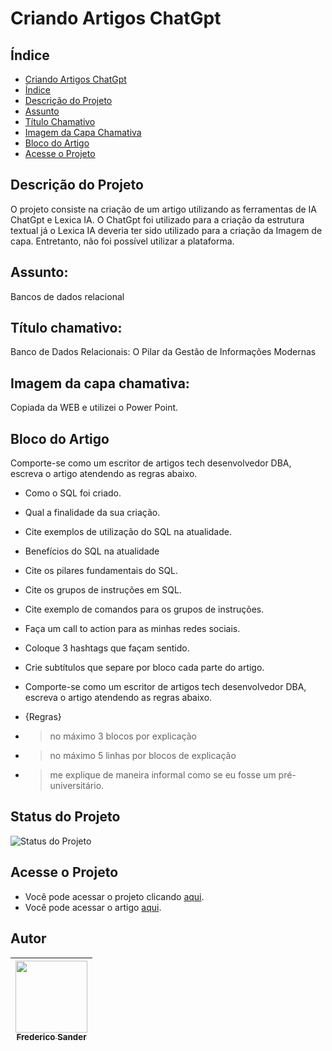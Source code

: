 # Criando Artigos ChatGpt

## Índice 

* [Criando Artigos ChatGpt](#criando-artigos-chatgpt)
* [Índice](#índice)
* [Descrição do Projeto](#descrição-do-projeto)
* [Assunto](#assunto)
* [Título Chamativo](#título-chamativo)
* [Imagem da Capa Chamativa](#imagem-da-capa-chamativa)
* [Bloco do Artigo](#bloco-do-artigo)
* [Acesse o Projeto](#acesse-o-projeto)

## Descrição do Projeto
O projeto consiste na criação de um artigo utilizando as ferramentas de IA ChatGpt e Lexica IA. O ChatGpt foi utilizado para a criação da estrutura textual já o Lexica IA deveria ter sido utilizado para a criação da Imagem de capa. Entretanto, não foi possível utilizar a plataforma.

## Assunto: 
Bancos de dados relacional
## Título chamativo:
Banco de Dados Relacionais: O Pilar da Gestão de Informações Modernas
## Imagem da capa chamativa:
Copiada da WEB e utilizei o Power Point.
## Bloco do Artigo
Comporte-se como um escritor de artigos tech desenvolvedor DBA, escreva o artigo atendendo as regras abaixo.
- Como o SQL foi criado.
- Qual a finalidade da sua criação.
- Cite exemplos de utilização do SQL na atualidade.
- Benefícios do SQL na atualidade
- Cite os pilares fundamentais do SQL.
- Cite os grupos de instruções em SQL.
- Cite exemplo de comandos para os grupos de instruções.
-  Faça um call to action para as minhas redes sociais.
- Coloque 3 hashtags que façam sentido.
- Crie subtítulos que separe por bloco cada parte do artigo.

- Comporte-se como um escritor de artigos tech desenvolvedor DBA, escreva o artigo atendendo as regras abaixo.

- {Regras}
- > no máximo 3 blocos por explicação
- > no máximo 5 linhas por blocos de explicação
- > me explique de maneira informal como se eu fosse um pré-universitário.

## Status do Projeto

![Status do Projeto](http://img.shields.io/static/v1?label=STATUS&message=Concluído&color=GREEN&style=for-the-badge)

## Acesse o Projeto

- Você pode acessar o projeto clicando [aqui](https://github.com/FredericoSander/Criando_Artigos_ChatGpt/blob/main/Artigo.md).
- Você pode acessar o artigo [aqui](https://www.dio.me/articles/banco-de-dados-relacional-o-pilar-da-gestao-de-informacoes-modernas).

## Autor    

| [<img loading="lazy" src="https://avatars.githubusercontent.com/u/136928502?s=96&v=4" width=115><br><sub>Frederico Sander</sub>](https://github.com/FredericoSander)
| :---: | 